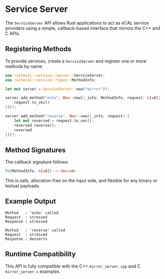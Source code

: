 # Service Server

The `ServiceServer` API allows Rust applications to act as eCAL service providers using a simple, callback-based interface that mirrors the C++ and C APIs.

## Registering Methods

To provide services, create a `ServiceServer` and register one or more methods by name:

```rust
use rustecal::service::server::ServiceServer;
use rustecal::service::types::MethodInfo;

let mut server = ServiceServer::new("mirror")?;

server.add_method("echo", Box::new(|_info: MethodInfo, request: &[u8]| {
    request.to_vec()
}))?;

server.add_method("reverse", Box::new(|_info, request| {
    let mut reversed = request.to_vec();
    reversed.reverse();
    reversed
}))?;
```

## Method Signatures

The callback signature follows:

```rust
Fn(MethodInfo, &[u8]) -> Vec<u8>
```

This is safe, allocation-free on the input side, and flexible for any binary or textual payloads.

## Example Output

```
Method   : 'echo' called
Request  : stressed
Response : stressed

Method   : 'reverse' called
Request  : stressed
Response : desserts
```

## Runtime Compatibility

This API is fully compatible with the C++ `mirror_server.cpp` and C `mirror_server.c` examples.
